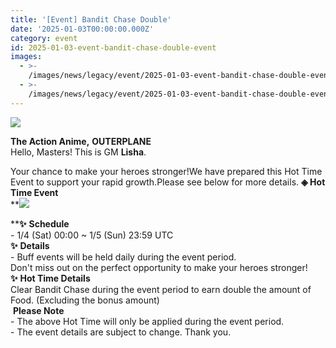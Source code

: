 ```yaml
---
title: '[Event] Bandit Chase Double'
date: '2025-01-03T00:00:00.000Z'
category: event
id: 2025-01-03-event-bandit-chase-double-event
images:
  - >-
    /images/news/legacy/event/2025-01-03-event-bandit-chase-double-event/6c42148b8c1d4cabad33dfc28815213e.webp
  - >-
    /images/news/legacy/event/2025-01-03-event-bandit-chase-double-event/8c0714c660d941ec8e9a4837af096290.webp
---
```


![](/images/news/legacy/event/2025-01-03-event-bandit-chase-double-event/6c42148b8c1d4cabad33dfc28815213e.webp)  

**The Action Anime,** **OUTERPLANE**  
Hello, Masters! This is GM **Lisha**.  
  
Your chance to make your heroes stronger!We have prepared this Hot Time Event to support your rapid growth.Please see below for more details. **◈ Hot Time Event**  
**![](/images/news/legacy/event/2025-01-03-event-bandit-chase-double-event/8c0714c660d941ec8e9a4837af096290.webp)  
  
****✨** **Schedule**  
\- 1/4 (Sat) 00:00 ~ 1/5 (Sun) 23:59 UTC  
**✨** **Details**  
\- Buff events will be held daily during the event period.  
Don't miss out on the perfect opportunity to make your heroes stronger!**✨** **Hot Time Details**  
Clear Bandit Chase during the event period to earn double the amount of Food. (Excluding the bonus amount)  
 **Please Note**  
\- The above Hot Time will only be applied during the event period.  
\- The event details are subject to change. Thank you.
